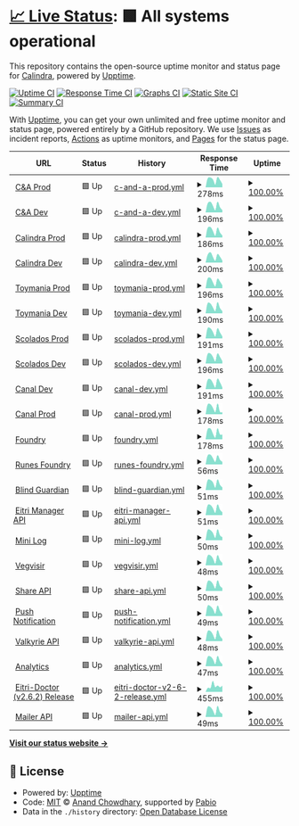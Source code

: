# [📈 Live Status](https://calindra.github.io/eitri-upptime): <!--live status--> **🟩 All systems operational**

This repository contains the open-source uptime monitor and status page for [Calindra](http://www.calindra.com.br), powered by [Upptime](https://github.com/upptime/upptime).

[![Uptime CI](https://github.com/calindra/eitri-upptime/workflows/Uptime%20CI/badge.svg)](https://github.com/calindra/eitri-upptime/actions?query=workflow%3A%22Uptime+CI%22)
[![Response Time CI](https://github.com/calindra/eitri-upptime/workflows/Response%20Time%20CI/badge.svg)](https://github.com/calindra/eitri-upptime/actions?query=workflow%3A%22Response+Time+CI%22)
[![Graphs CI](https://github.com/calindra/eitri-upptime/workflows/Graphs%20CI/badge.svg)](https://github.com/calindra/eitri-upptime/actions?query=workflow%3A%22Graphs+CI%22)
[![Static Site CI](https://github.com/calindra/eitri-upptime/workflows/Static%20Site%20CI/badge.svg)](https://github.com/calindra/eitri-upptime/actions?query=workflow%3A%22Static+Site+CI%22)
[![Summary CI](https://github.com/calindra/eitri-upptime/workflows/Summary%20CI/badge.svg)](https://github.com/calindra/eitri-upptime/actions?query=workflow%3A%22Summary+CI%22)

With [Upptime](https://upptime.js.org), you can get your own unlimited and free uptime monitor and status page, powered entirely by a GitHub repository. We use [Issues](https://github.com/calindra/eitri-upptime/issues) as incident reports, [Actions](https://github.com/calindra/eitri-upptime/actions) as uptime monitors, and [Pages](https://calindra.github.io/eitri-upptime) for the status page.

<!--start: status pages-->
<!-- This summary is generated by Upptime (https://github.com/upptime/upptime) -->
<!-- Do not edit this manually, your changes will be overwritten -->
<!-- prettier-ignore -->
| URL | Status | History | Response Time | Uptime |
| --- | ------ | ------- | ------------- | ------ |
| <img alt="" src="https://icons.duckduckgo.com/ip3/api.eitri.tech.ico" height="13"> [C&A Prod](https://api.eitri.tech/eitri-manager-api/o/environments/37c66d3b-f88c-44b1-b0a9-7b3adabf968e/configure) | 🟩 Up | [c-and-a-prod.yml](https://github.com/Calindra/eitri-upptime/commits/HEAD/history/c-and-a-prod.yml) | <details><summary><img alt="Response time graph" src="./graphs/c-and-a-prod/response-time-week.png" height="20"> 278ms</summary><br><a href="https://calindra.github.io/eitri-upptime/history/c-and-a-prod"><img alt="Response time 233" src="https://img.shields.io/endpoint?url=https%3A%2F%2Fraw.githubusercontent.com%2FCalindra%2Feitri-upptime%2FHEAD%2Fapi%2Fc-and-a-prod%2Fresponse-time.json"></a><br><a href="https://calindra.github.io/eitri-upptime/history/c-and-a-prod"><img alt="24-hour response time 142" src="https://img.shields.io/endpoint?url=https%3A%2F%2Fraw.githubusercontent.com%2FCalindra%2Feitri-upptime%2FHEAD%2Fapi%2Fc-and-a-prod%2Fresponse-time-day.json"></a><br><a href="https://calindra.github.io/eitri-upptime/history/c-and-a-prod"><img alt="7-day response time 278" src="https://img.shields.io/endpoint?url=https%3A%2F%2Fraw.githubusercontent.com%2FCalindra%2Feitri-upptime%2FHEAD%2Fapi%2Fc-and-a-prod%2Fresponse-time-week.json"></a><br><a href="https://calindra.github.io/eitri-upptime/history/c-and-a-prod"><img alt="30-day response time 232" src="https://img.shields.io/endpoint?url=https%3A%2F%2Fraw.githubusercontent.com%2FCalindra%2Feitri-upptime%2FHEAD%2Fapi%2Fc-and-a-prod%2Fresponse-time-month.json"></a><br><a href="https://calindra.github.io/eitri-upptime/history/c-and-a-prod"><img alt="1-year response time 233" src="https://img.shields.io/endpoint?url=https%3A%2F%2Fraw.githubusercontent.com%2FCalindra%2Feitri-upptime%2FHEAD%2Fapi%2Fc-and-a-prod%2Fresponse-time-year.json"></a></details> | <details><summary><a href="https://calindra.github.io/eitri-upptime/history/c-and-a-prod">100.00%</a></summary><a href="https://calindra.github.io/eitri-upptime/history/c-and-a-prod"><img alt="All-time uptime 99.98%" src="https://img.shields.io/endpoint?url=https%3A%2F%2Fraw.githubusercontent.com%2FCalindra%2Feitri-upptime%2FHEAD%2Fapi%2Fc-and-a-prod%2Fuptime.json"></a><br><a href="https://calindra.github.io/eitri-upptime/history/c-and-a-prod"><img alt="24-hour uptime 100.00%" src="https://img.shields.io/endpoint?url=https%3A%2F%2Fraw.githubusercontent.com%2FCalindra%2Feitri-upptime%2FHEAD%2Fapi%2Fc-and-a-prod%2Fuptime-day.json"></a><br><a href="https://calindra.github.io/eitri-upptime/history/c-and-a-prod"><img alt="7-day uptime 100.00%" src="https://img.shields.io/endpoint?url=https%3A%2F%2Fraw.githubusercontent.com%2FCalindra%2Feitri-upptime%2FHEAD%2Fapi%2Fc-and-a-prod%2Fuptime-week.json"></a><br><a href="https://calindra.github.io/eitri-upptime/history/c-and-a-prod"><img alt="30-day uptime 99.82%" src="https://img.shields.io/endpoint?url=https%3A%2F%2Fraw.githubusercontent.com%2FCalindra%2Feitri-upptime%2FHEAD%2Fapi%2Fc-and-a-prod%2Fuptime-month.json"></a><br><a href="https://calindra.github.io/eitri-upptime/history/c-and-a-prod"><img alt="1-year uptime 99.98%" src="https://img.shields.io/endpoint?url=https%3A%2F%2Fraw.githubusercontent.com%2FCalindra%2Feitri-upptime%2FHEAD%2Fapi%2Fc-and-a-prod%2Fuptime-year.json"></a></details>
| <img alt="" src="https://icons.duckduckgo.com/ip3/api.eitri.tech.ico" height="13"> [C&A Dev](https://api.eitri.tech/eitri-manager-api/o/environments/09083bb9-3aeb-45dc-8581-5614cd120820/configure) | 🟩 Up | [c-and-a-dev.yml](https://github.com/Calindra/eitri-upptime/commits/HEAD/history/c-and-a-dev.yml) | <details><summary><img alt="Response time graph" src="./graphs/c-and-a-dev/response-time-week.png" height="20"> 196ms</summary><br><a href="https://calindra.github.io/eitri-upptime/history/c-and-a-dev"><img alt="Response time 166" src="https://img.shields.io/endpoint?url=https%3A%2F%2Fraw.githubusercontent.com%2FCalindra%2Feitri-upptime%2FHEAD%2Fapi%2Fc-and-a-dev%2Fresponse-time.json"></a><br><a href="https://calindra.github.io/eitri-upptime/history/c-and-a-dev"><img alt="24-hour response time 63" src="https://img.shields.io/endpoint?url=https%3A%2F%2Fraw.githubusercontent.com%2FCalindra%2Feitri-upptime%2FHEAD%2Fapi%2Fc-and-a-dev%2Fresponse-time-day.json"></a><br><a href="https://calindra.github.io/eitri-upptime/history/c-and-a-dev"><img alt="7-day response time 196" src="https://img.shields.io/endpoint?url=https%3A%2F%2Fraw.githubusercontent.com%2FCalindra%2Feitri-upptime%2FHEAD%2Fapi%2Fc-and-a-dev%2Fresponse-time-week.json"></a><br><a href="https://calindra.github.io/eitri-upptime/history/c-and-a-dev"><img alt="30-day response time 174" src="https://img.shields.io/endpoint?url=https%3A%2F%2Fraw.githubusercontent.com%2FCalindra%2Feitri-upptime%2FHEAD%2Fapi%2Fc-and-a-dev%2Fresponse-time-month.json"></a><br><a href="https://calindra.github.io/eitri-upptime/history/c-and-a-dev"><img alt="1-year response time 166" src="https://img.shields.io/endpoint?url=https%3A%2F%2Fraw.githubusercontent.com%2FCalindra%2Feitri-upptime%2FHEAD%2Fapi%2Fc-and-a-dev%2Fresponse-time-year.json"></a></details> | <details><summary><a href="https://calindra.github.io/eitri-upptime/history/c-and-a-dev">100.00%</a></summary><a href="https://calindra.github.io/eitri-upptime/history/c-and-a-dev"><img alt="All-time uptime 99.98%" src="https://img.shields.io/endpoint?url=https%3A%2F%2Fraw.githubusercontent.com%2FCalindra%2Feitri-upptime%2FHEAD%2Fapi%2Fc-and-a-dev%2Fuptime.json"></a><br><a href="https://calindra.github.io/eitri-upptime/history/c-and-a-dev"><img alt="24-hour uptime 100.00%" src="https://img.shields.io/endpoint?url=https%3A%2F%2Fraw.githubusercontent.com%2FCalindra%2Feitri-upptime%2FHEAD%2Fapi%2Fc-and-a-dev%2Fuptime-day.json"></a><br><a href="https://calindra.github.io/eitri-upptime/history/c-and-a-dev"><img alt="7-day uptime 100.00%" src="https://img.shields.io/endpoint?url=https%3A%2F%2Fraw.githubusercontent.com%2FCalindra%2Feitri-upptime%2FHEAD%2Fapi%2Fc-and-a-dev%2Fuptime-week.json"></a><br><a href="https://calindra.github.io/eitri-upptime/history/c-and-a-dev"><img alt="30-day uptime 99.82%" src="https://img.shields.io/endpoint?url=https%3A%2F%2Fraw.githubusercontent.com%2FCalindra%2Feitri-upptime%2FHEAD%2Fapi%2Fc-and-a-dev%2Fuptime-month.json"></a><br><a href="https://calindra.github.io/eitri-upptime/history/c-and-a-dev"><img alt="1-year uptime 99.98%" src="https://img.shields.io/endpoint?url=https%3A%2F%2Fraw.githubusercontent.com%2FCalindra%2Feitri-upptime%2FHEAD%2Fapi%2Fc-and-a-dev%2Fuptime-year.json"></a></details>
| <img alt="" src="https://icons.duckduckgo.com/ip3/api.eitri.tech.ico" height="13"> [Calindra Prod](https://api.eitri.tech/eitri-manager-api/o/environments/956b5a02-6615-49b7-872b-a5c18d1a0748/configure) | 🟩 Up | [calindra-prod.yml](https://github.com/Calindra/eitri-upptime/commits/HEAD/history/calindra-prod.yml) | <details><summary><img alt="Response time graph" src="./graphs/calindra-prod/response-time-week.png" height="20"> 186ms</summary><br><a href="https://calindra.github.io/eitri-upptime/history/calindra-prod"><img alt="Response time 160" src="https://img.shields.io/endpoint?url=https%3A%2F%2Fraw.githubusercontent.com%2FCalindra%2Feitri-upptime%2FHEAD%2Fapi%2Fcalindra-prod%2Fresponse-time.json"></a><br><a href="https://calindra.github.io/eitri-upptime/history/calindra-prod"><img alt="24-hour response time 58" src="https://img.shields.io/endpoint?url=https%3A%2F%2Fraw.githubusercontent.com%2FCalindra%2Feitri-upptime%2FHEAD%2Fapi%2Fcalindra-prod%2Fresponse-time-day.json"></a><br><a href="https://calindra.github.io/eitri-upptime/history/calindra-prod"><img alt="7-day response time 186" src="https://img.shields.io/endpoint?url=https%3A%2F%2Fraw.githubusercontent.com%2FCalindra%2Feitri-upptime%2FHEAD%2Fapi%2Fcalindra-prod%2Fresponse-time-week.json"></a><br><a href="https://calindra.github.io/eitri-upptime/history/calindra-prod"><img alt="30-day response time 156" src="https://img.shields.io/endpoint?url=https%3A%2F%2Fraw.githubusercontent.com%2FCalindra%2Feitri-upptime%2FHEAD%2Fapi%2Fcalindra-prod%2Fresponse-time-month.json"></a><br><a href="https://calindra.github.io/eitri-upptime/history/calindra-prod"><img alt="1-year response time 160" src="https://img.shields.io/endpoint?url=https%3A%2F%2Fraw.githubusercontent.com%2FCalindra%2Feitri-upptime%2FHEAD%2Fapi%2Fcalindra-prod%2Fresponse-time-year.json"></a></details> | <details><summary><a href="https://calindra.github.io/eitri-upptime/history/calindra-prod">100.00%</a></summary><a href="https://calindra.github.io/eitri-upptime/history/calindra-prod"><img alt="All-time uptime 99.98%" src="https://img.shields.io/endpoint?url=https%3A%2F%2Fraw.githubusercontent.com%2FCalindra%2Feitri-upptime%2FHEAD%2Fapi%2Fcalindra-prod%2Fuptime.json"></a><br><a href="https://calindra.github.io/eitri-upptime/history/calindra-prod"><img alt="24-hour uptime 100.00%" src="https://img.shields.io/endpoint?url=https%3A%2F%2Fraw.githubusercontent.com%2FCalindra%2Feitri-upptime%2FHEAD%2Fapi%2Fcalindra-prod%2Fuptime-day.json"></a><br><a href="https://calindra.github.io/eitri-upptime/history/calindra-prod"><img alt="7-day uptime 100.00%" src="https://img.shields.io/endpoint?url=https%3A%2F%2Fraw.githubusercontent.com%2FCalindra%2Feitri-upptime%2FHEAD%2Fapi%2Fcalindra-prod%2Fuptime-week.json"></a><br><a href="https://calindra.github.io/eitri-upptime/history/calindra-prod"><img alt="30-day uptime 99.82%" src="https://img.shields.io/endpoint?url=https%3A%2F%2Fraw.githubusercontent.com%2FCalindra%2Feitri-upptime%2FHEAD%2Fapi%2Fcalindra-prod%2Fuptime-month.json"></a><br><a href="https://calindra.github.io/eitri-upptime/history/calindra-prod"><img alt="1-year uptime 99.98%" src="https://img.shields.io/endpoint?url=https%3A%2F%2Fraw.githubusercontent.com%2FCalindra%2Feitri-upptime%2FHEAD%2Fapi%2Fcalindra-prod%2Fuptime-year.json"></a></details>
| <img alt="" src="https://icons.duckduckgo.com/ip3/api.eitri.tech.ico" height="13"> [Calindra Dev](https://api.eitri.tech/eitri-manager-api/o/environments/6430bc21-7068-4811-a627-b183afa6fd0a/configure) | 🟩 Up | [calindra-dev.yml](https://github.com/Calindra/eitri-upptime/commits/HEAD/history/calindra-dev.yml) | <details><summary><img alt="Response time graph" src="./graphs/calindra-dev/response-time-week.png" height="20"> 200ms</summary><br><a href="https://calindra.github.io/eitri-upptime/history/calindra-dev"><img alt="Response time 162" src="https://img.shields.io/endpoint?url=https%3A%2F%2Fraw.githubusercontent.com%2FCalindra%2Feitri-upptime%2FHEAD%2Fapi%2Fcalindra-dev%2Fresponse-time.json"></a><br><a href="https://calindra.github.io/eitri-upptime/history/calindra-dev"><img alt="24-hour response time 60" src="https://img.shields.io/endpoint?url=https%3A%2F%2Fraw.githubusercontent.com%2FCalindra%2Feitri-upptime%2FHEAD%2Fapi%2Fcalindra-dev%2Fresponse-time-day.json"></a><br><a href="https://calindra.github.io/eitri-upptime/history/calindra-dev"><img alt="7-day response time 200" src="https://img.shields.io/endpoint?url=https%3A%2F%2Fraw.githubusercontent.com%2FCalindra%2Feitri-upptime%2FHEAD%2Fapi%2Fcalindra-dev%2Fresponse-time-week.json"></a><br><a href="https://calindra.github.io/eitri-upptime/history/calindra-dev"><img alt="30-day response time 164" src="https://img.shields.io/endpoint?url=https%3A%2F%2Fraw.githubusercontent.com%2FCalindra%2Feitri-upptime%2FHEAD%2Fapi%2Fcalindra-dev%2Fresponse-time-month.json"></a><br><a href="https://calindra.github.io/eitri-upptime/history/calindra-dev"><img alt="1-year response time 162" src="https://img.shields.io/endpoint?url=https%3A%2F%2Fraw.githubusercontent.com%2FCalindra%2Feitri-upptime%2FHEAD%2Fapi%2Fcalindra-dev%2Fresponse-time-year.json"></a></details> | <details><summary><a href="https://calindra.github.io/eitri-upptime/history/calindra-dev">100.00%</a></summary><a href="https://calindra.github.io/eitri-upptime/history/calindra-dev"><img alt="All-time uptime 99.96%" src="https://img.shields.io/endpoint?url=https%3A%2F%2Fraw.githubusercontent.com%2FCalindra%2Feitri-upptime%2FHEAD%2Fapi%2Fcalindra-dev%2Fuptime.json"></a><br><a href="https://calindra.github.io/eitri-upptime/history/calindra-dev"><img alt="24-hour uptime 100.00%" src="https://img.shields.io/endpoint?url=https%3A%2F%2Fraw.githubusercontent.com%2FCalindra%2Feitri-upptime%2FHEAD%2Fapi%2Fcalindra-dev%2Fuptime-day.json"></a><br><a href="https://calindra.github.io/eitri-upptime/history/calindra-dev"><img alt="7-day uptime 100.00%" src="https://img.shields.io/endpoint?url=https%3A%2F%2Fraw.githubusercontent.com%2FCalindra%2Feitri-upptime%2FHEAD%2Fapi%2Fcalindra-dev%2Fuptime-week.json"></a><br><a href="https://calindra.github.io/eitri-upptime/history/calindra-dev"><img alt="30-day uptime 99.82%" src="https://img.shields.io/endpoint?url=https%3A%2F%2Fraw.githubusercontent.com%2FCalindra%2Feitri-upptime%2FHEAD%2Fapi%2Fcalindra-dev%2Fuptime-month.json"></a><br><a href="https://calindra.github.io/eitri-upptime/history/calindra-dev"><img alt="1-year uptime 99.96%" src="https://img.shields.io/endpoint?url=https%3A%2F%2Fraw.githubusercontent.com%2FCalindra%2Feitri-upptime%2FHEAD%2Fapi%2Fcalindra-dev%2Fuptime-year.json"></a></details>
| <img alt="" src="https://icons.duckduckgo.com/ip3/api.eitri.tech.ico" height="13"> [Toymania Prod](https://api.eitri.tech/eitri-manager-api/o/environments/a3388e1f-d6ab-4ddc-a5a7-92c2b8e0fb36/configure) | 🟩 Up | [toymania-prod.yml](https://github.com/Calindra/eitri-upptime/commits/HEAD/history/toymania-prod.yml) | <details><summary><img alt="Response time graph" src="./graphs/toymania-prod/response-time-week.png" height="20"> 196ms</summary><br><a href="https://calindra.github.io/eitri-upptime/history/toymania-prod"><img alt="Response time 160" src="https://img.shields.io/endpoint?url=https%3A%2F%2Fraw.githubusercontent.com%2FCalindra%2Feitri-upptime%2FHEAD%2Fapi%2Ftoymania-prod%2Fresponse-time.json"></a><br><a href="https://calindra.github.io/eitri-upptime/history/toymania-prod"><img alt="24-hour response time 70" src="https://img.shields.io/endpoint?url=https%3A%2F%2Fraw.githubusercontent.com%2FCalindra%2Feitri-upptime%2FHEAD%2Fapi%2Ftoymania-prod%2Fresponse-time-day.json"></a><br><a href="https://calindra.github.io/eitri-upptime/history/toymania-prod"><img alt="7-day response time 196" src="https://img.shields.io/endpoint?url=https%3A%2F%2Fraw.githubusercontent.com%2FCalindra%2Feitri-upptime%2FHEAD%2Fapi%2Ftoymania-prod%2Fresponse-time-week.json"></a><br><a href="https://calindra.github.io/eitri-upptime/history/toymania-prod"><img alt="30-day response time 175" src="https://img.shields.io/endpoint?url=https%3A%2F%2Fraw.githubusercontent.com%2FCalindra%2Feitri-upptime%2FHEAD%2Fapi%2Ftoymania-prod%2Fresponse-time-month.json"></a><br><a href="https://calindra.github.io/eitri-upptime/history/toymania-prod"><img alt="1-year response time 160" src="https://img.shields.io/endpoint?url=https%3A%2F%2Fraw.githubusercontent.com%2FCalindra%2Feitri-upptime%2FHEAD%2Fapi%2Ftoymania-prod%2Fresponse-time-year.json"></a></details> | <details><summary><a href="https://calindra.github.io/eitri-upptime/history/toymania-prod">100.00%</a></summary><a href="https://calindra.github.io/eitri-upptime/history/toymania-prod"><img alt="All-time uptime 99.98%" src="https://img.shields.io/endpoint?url=https%3A%2F%2Fraw.githubusercontent.com%2FCalindra%2Feitri-upptime%2FHEAD%2Fapi%2Ftoymania-prod%2Fuptime.json"></a><br><a href="https://calindra.github.io/eitri-upptime/history/toymania-prod"><img alt="24-hour uptime 100.00%" src="https://img.shields.io/endpoint?url=https%3A%2F%2Fraw.githubusercontent.com%2FCalindra%2Feitri-upptime%2FHEAD%2Fapi%2Ftoymania-prod%2Fuptime-day.json"></a><br><a href="https://calindra.github.io/eitri-upptime/history/toymania-prod"><img alt="7-day uptime 100.00%" src="https://img.shields.io/endpoint?url=https%3A%2F%2Fraw.githubusercontent.com%2FCalindra%2Feitri-upptime%2FHEAD%2Fapi%2Ftoymania-prod%2Fuptime-week.json"></a><br><a href="https://calindra.github.io/eitri-upptime/history/toymania-prod"><img alt="30-day uptime 99.82%" src="https://img.shields.io/endpoint?url=https%3A%2F%2Fraw.githubusercontent.com%2FCalindra%2Feitri-upptime%2FHEAD%2Fapi%2Ftoymania-prod%2Fuptime-month.json"></a><br><a href="https://calindra.github.io/eitri-upptime/history/toymania-prod"><img alt="1-year uptime 99.98%" src="https://img.shields.io/endpoint?url=https%3A%2F%2Fraw.githubusercontent.com%2FCalindra%2Feitri-upptime%2FHEAD%2Fapi%2Ftoymania-prod%2Fuptime-year.json"></a></details>
| <img alt="" src="https://icons.duckduckgo.com/ip3/api.eitri.tech.ico" height="13"> [Toymania Dev](https://api.eitri.tech/eitri-manager-api/o/environments/9804b891-8024-44d2-82d1-26d19e33d5b6/configure) | 🟩 Up | [toymania-dev.yml](https://github.com/Calindra/eitri-upptime/commits/HEAD/history/toymania-dev.yml) | <details><summary><img alt="Response time graph" src="./graphs/toymania-dev/response-time-week.png" height="20"> 190ms</summary><br><a href="https://calindra.github.io/eitri-upptime/history/toymania-dev"><img alt="Response time 164" src="https://img.shields.io/endpoint?url=https%3A%2F%2Fraw.githubusercontent.com%2FCalindra%2Feitri-upptime%2FHEAD%2Fapi%2Ftoymania-dev%2Fresponse-time.json"></a><br><a href="https://calindra.github.io/eitri-upptime/history/toymania-dev"><img alt="24-hour response time 66" src="https://img.shields.io/endpoint?url=https%3A%2F%2Fraw.githubusercontent.com%2FCalindra%2Feitri-upptime%2FHEAD%2Fapi%2Ftoymania-dev%2Fresponse-time-day.json"></a><br><a href="https://calindra.github.io/eitri-upptime/history/toymania-dev"><img alt="7-day response time 190" src="https://img.shields.io/endpoint?url=https%3A%2F%2Fraw.githubusercontent.com%2FCalindra%2Feitri-upptime%2FHEAD%2Fapi%2Ftoymania-dev%2Fresponse-time-week.json"></a><br><a href="https://calindra.github.io/eitri-upptime/history/toymania-dev"><img alt="30-day response time 166" src="https://img.shields.io/endpoint?url=https%3A%2F%2Fraw.githubusercontent.com%2FCalindra%2Feitri-upptime%2FHEAD%2Fapi%2Ftoymania-dev%2Fresponse-time-month.json"></a><br><a href="https://calindra.github.io/eitri-upptime/history/toymania-dev"><img alt="1-year response time 164" src="https://img.shields.io/endpoint?url=https%3A%2F%2Fraw.githubusercontent.com%2FCalindra%2Feitri-upptime%2FHEAD%2Fapi%2Ftoymania-dev%2Fresponse-time-year.json"></a></details> | <details><summary><a href="https://calindra.github.io/eitri-upptime/history/toymania-dev">100.00%</a></summary><a href="https://calindra.github.io/eitri-upptime/history/toymania-dev"><img alt="All-time uptime 99.98%" src="https://img.shields.io/endpoint?url=https%3A%2F%2Fraw.githubusercontent.com%2FCalindra%2Feitri-upptime%2FHEAD%2Fapi%2Ftoymania-dev%2Fuptime.json"></a><br><a href="https://calindra.github.io/eitri-upptime/history/toymania-dev"><img alt="24-hour uptime 100.00%" src="https://img.shields.io/endpoint?url=https%3A%2F%2Fraw.githubusercontent.com%2FCalindra%2Feitri-upptime%2FHEAD%2Fapi%2Ftoymania-dev%2Fuptime-day.json"></a><br><a href="https://calindra.github.io/eitri-upptime/history/toymania-dev"><img alt="7-day uptime 100.00%" src="https://img.shields.io/endpoint?url=https%3A%2F%2Fraw.githubusercontent.com%2FCalindra%2Feitri-upptime%2FHEAD%2Fapi%2Ftoymania-dev%2Fuptime-week.json"></a><br><a href="https://calindra.github.io/eitri-upptime/history/toymania-dev"><img alt="30-day uptime 99.82%" src="https://img.shields.io/endpoint?url=https%3A%2F%2Fraw.githubusercontent.com%2FCalindra%2Feitri-upptime%2FHEAD%2Fapi%2Ftoymania-dev%2Fuptime-month.json"></a><br><a href="https://calindra.github.io/eitri-upptime/history/toymania-dev"><img alt="1-year uptime 99.98%" src="https://img.shields.io/endpoint?url=https%3A%2F%2Fraw.githubusercontent.com%2FCalindra%2Feitri-upptime%2FHEAD%2Fapi%2Ftoymania-dev%2Fuptime-year.json"></a></details>
| <img alt="" src="https://icons.duckduckgo.com/ip3/api.eitri.tech.ico" height="13"> [Scolados Prod](https://api.eitri.tech/eitri-manager-api/o/environments/0cd805d6-e728-4a51-a356-b2d716cf364e/configure) | 🟩 Up | [scolados-prod.yml](https://github.com/Calindra/eitri-upptime/commits/HEAD/history/scolados-prod.yml) | <details><summary><img alt="Response time graph" src="./graphs/scolados-prod/response-time-week.png" height="20"> 191ms</summary><br><a href="https://calindra.github.io/eitri-upptime/history/scolados-prod"><img alt="Response time 159" src="https://img.shields.io/endpoint?url=https%3A%2F%2Fraw.githubusercontent.com%2FCalindra%2Feitri-upptime%2FHEAD%2Fapi%2Fscolados-prod%2Fresponse-time.json"></a><br><a href="https://calindra.github.io/eitri-upptime/history/scolados-prod"><img alt="24-hour response time 61" src="https://img.shields.io/endpoint?url=https%3A%2F%2Fraw.githubusercontent.com%2FCalindra%2Feitri-upptime%2FHEAD%2Fapi%2Fscolados-prod%2Fresponse-time-day.json"></a><br><a href="https://calindra.github.io/eitri-upptime/history/scolados-prod"><img alt="7-day response time 191" src="https://img.shields.io/endpoint?url=https%3A%2F%2Fraw.githubusercontent.com%2FCalindra%2Feitri-upptime%2FHEAD%2Fapi%2Fscolados-prod%2Fresponse-time-week.json"></a><br><a href="https://calindra.github.io/eitri-upptime/history/scolados-prod"><img alt="30-day response time 162" src="https://img.shields.io/endpoint?url=https%3A%2F%2Fraw.githubusercontent.com%2FCalindra%2Feitri-upptime%2FHEAD%2Fapi%2Fscolados-prod%2Fresponse-time-month.json"></a><br><a href="https://calindra.github.io/eitri-upptime/history/scolados-prod"><img alt="1-year response time 159" src="https://img.shields.io/endpoint?url=https%3A%2F%2Fraw.githubusercontent.com%2FCalindra%2Feitri-upptime%2FHEAD%2Fapi%2Fscolados-prod%2Fresponse-time-year.json"></a></details> | <details><summary><a href="https://calindra.github.io/eitri-upptime/history/scolados-prod">100.00%</a></summary><a href="https://calindra.github.io/eitri-upptime/history/scolados-prod"><img alt="All-time uptime 99.98%" src="https://img.shields.io/endpoint?url=https%3A%2F%2Fraw.githubusercontent.com%2FCalindra%2Feitri-upptime%2FHEAD%2Fapi%2Fscolados-prod%2Fuptime.json"></a><br><a href="https://calindra.github.io/eitri-upptime/history/scolados-prod"><img alt="24-hour uptime 100.00%" src="https://img.shields.io/endpoint?url=https%3A%2F%2Fraw.githubusercontent.com%2FCalindra%2Feitri-upptime%2FHEAD%2Fapi%2Fscolados-prod%2Fuptime-day.json"></a><br><a href="https://calindra.github.io/eitri-upptime/history/scolados-prod"><img alt="7-day uptime 100.00%" src="https://img.shields.io/endpoint?url=https%3A%2F%2Fraw.githubusercontent.com%2FCalindra%2Feitri-upptime%2FHEAD%2Fapi%2Fscolados-prod%2Fuptime-week.json"></a><br><a href="https://calindra.github.io/eitri-upptime/history/scolados-prod"><img alt="30-day uptime 99.82%" src="https://img.shields.io/endpoint?url=https%3A%2F%2Fraw.githubusercontent.com%2FCalindra%2Feitri-upptime%2FHEAD%2Fapi%2Fscolados-prod%2Fuptime-month.json"></a><br><a href="https://calindra.github.io/eitri-upptime/history/scolados-prod"><img alt="1-year uptime 99.98%" src="https://img.shields.io/endpoint?url=https%3A%2F%2Fraw.githubusercontent.com%2FCalindra%2Feitri-upptime%2FHEAD%2Fapi%2Fscolados-prod%2Fuptime-year.json"></a></details>
| <img alt="" src="https://icons.duckduckgo.com/ip3/api.eitri.tech.ico" height="13"> [Scolados Dev](https://api.eitri.tech/eitri-manager-api/o/environments/292d923b-3fde-4978-97d0-912ae3209fe2/configure) | 🟩 Up | [scolados-dev.yml](https://github.com/Calindra/eitri-upptime/commits/HEAD/history/scolados-dev.yml) | <details><summary><img alt="Response time graph" src="./graphs/scolados-dev/response-time-week.png" height="20"> 196ms</summary><br><a href="https://calindra.github.io/eitri-upptime/history/scolados-dev"><img alt="Response time 165" src="https://img.shields.io/endpoint?url=https%3A%2F%2Fraw.githubusercontent.com%2FCalindra%2Feitri-upptime%2FHEAD%2Fapi%2Fscolados-dev%2Fresponse-time.json"></a><br><a href="https://calindra.github.io/eitri-upptime/history/scolados-dev"><img alt="24-hour response time 61" src="https://img.shields.io/endpoint?url=https%3A%2F%2Fraw.githubusercontent.com%2FCalindra%2Feitri-upptime%2FHEAD%2Fapi%2Fscolados-dev%2Fresponse-time-day.json"></a><br><a href="https://calindra.github.io/eitri-upptime/history/scolados-dev"><img alt="7-day response time 196" src="https://img.shields.io/endpoint?url=https%3A%2F%2Fraw.githubusercontent.com%2FCalindra%2Feitri-upptime%2FHEAD%2Fapi%2Fscolados-dev%2Fresponse-time-week.json"></a><br><a href="https://calindra.github.io/eitri-upptime/history/scolados-dev"><img alt="30-day response time 169" src="https://img.shields.io/endpoint?url=https%3A%2F%2Fraw.githubusercontent.com%2FCalindra%2Feitri-upptime%2FHEAD%2Fapi%2Fscolados-dev%2Fresponse-time-month.json"></a><br><a href="https://calindra.github.io/eitri-upptime/history/scolados-dev"><img alt="1-year response time 165" src="https://img.shields.io/endpoint?url=https%3A%2F%2Fraw.githubusercontent.com%2FCalindra%2Feitri-upptime%2FHEAD%2Fapi%2Fscolados-dev%2Fresponse-time-year.json"></a></details> | <details><summary><a href="https://calindra.github.io/eitri-upptime/history/scolados-dev">100.00%</a></summary><a href="https://calindra.github.io/eitri-upptime/history/scolados-dev"><img alt="All-time uptime 99.98%" src="https://img.shields.io/endpoint?url=https%3A%2F%2Fraw.githubusercontent.com%2FCalindra%2Feitri-upptime%2FHEAD%2Fapi%2Fscolados-dev%2Fuptime.json"></a><br><a href="https://calindra.github.io/eitri-upptime/history/scolados-dev"><img alt="24-hour uptime 100.00%" src="https://img.shields.io/endpoint?url=https%3A%2F%2Fraw.githubusercontent.com%2FCalindra%2Feitri-upptime%2FHEAD%2Fapi%2Fscolados-dev%2Fuptime-day.json"></a><br><a href="https://calindra.github.io/eitri-upptime/history/scolados-dev"><img alt="7-day uptime 100.00%" src="https://img.shields.io/endpoint?url=https%3A%2F%2Fraw.githubusercontent.com%2FCalindra%2Feitri-upptime%2FHEAD%2Fapi%2Fscolados-dev%2Fuptime-week.json"></a><br><a href="https://calindra.github.io/eitri-upptime/history/scolados-dev"><img alt="30-day uptime 99.82%" src="https://img.shields.io/endpoint?url=https%3A%2F%2Fraw.githubusercontent.com%2FCalindra%2Feitri-upptime%2FHEAD%2Fapi%2Fscolados-dev%2Fuptime-month.json"></a><br><a href="https://calindra.github.io/eitri-upptime/history/scolados-dev"><img alt="1-year uptime 99.98%" src="https://img.shields.io/endpoint?url=https%3A%2F%2Fraw.githubusercontent.com%2FCalindra%2Feitri-upptime%2FHEAD%2Fapi%2Fscolados-dev%2Fuptime-year.json"></a></details>
| <img alt="" src="https://icons.duckduckgo.com/ip3/api.eitri.tech.ico" height="13"> [Canal Dev](https://api.eitri.tech/eitri-manager-api/o/environments/f7cfafbf-2088-46ef-b6d9-12d562c0d5fd/configure) | 🟩 Up | [canal-dev.yml](https://github.com/Calindra/eitri-upptime/commits/HEAD/history/canal-dev.yml) | <details><summary><img alt="Response time graph" src="./graphs/canal-dev/response-time-week.png" height="20"> 191ms</summary><br><a href="https://calindra.github.io/eitri-upptime/history/canal-dev"><img alt="Response time 169" src="https://img.shields.io/endpoint?url=https%3A%2F%2Fraw.githubusercontent.com%2FCalindra%2Feitri-upptime%2FHEAD%2Fapi%2Fcanal-dev%2Fresponse-time.json"></a><br><a href="https://calindra.github.io/eitri-upptime/history/canal-dev"><img alt="24-hour response time 61" src="https://img.shields.io/endpoint?url=https%3A%2F%2Fraw.githubusercontent.com%2FCalindra%2Feitri-upptime%2FHEAD%2Fapi%2Fcanal-dev%2Fresponse-time-day.json"></a><br><a href="https://calindra.github.io/eitri-upptime/history/canal-dev"><img alt="7-day response time 191" src="https://img.shields.io/endpoint?url=https%3A%2F%2Fraw.githubusercontent.com%2FCalindra%2Feitri-upptime%2FHEAD%2Fapi%2Fcanal-dev%2Fresponse-time-week.json"></a><br><a href="https://calindra.github.io/eitri-upptime/history/canal-dev"><img alt="30-day response time 159" src="https://img.shields.io/endpoint?url=https%3A%2F%2Fraw.githubusercontent.com%2FCalindra%2Feitri-upptime%2FHEAD%2Fapi%2Fcanal-dev%2Fresponse-time-month.json"></a><br><a href="https://calindra.github.io/eitri-upptime/history/canal-dev"><img alt="1-year response time 169" src="https://img.shields.io/endpoint?url=https%3A%2F%2Fraw.githubusercontent.com%2FCalindra%2Feitri-upptime%2FHEAD%2Fapi%2Fcanal-dev%2Fresponse-time-year.json"></a></details> | <details><summary><a href="https://calindra.github.io/eitri-upptime/history/canal-dev">100.00%</a></summary><a href="https://calindra.github.io/eitri-upptime/history/canal-dev"><img alt="All-time uptime 99.87%" src="https://img.shields.io/endpoint?url=https%3A%2F%2Fraw.githubusercontent.com%2FCalindra%2Feitri-upptime%2FHEAD%2Fapi%2Fcanal-dev%2Fuptime.json"></a><br><a href="https://calindra.github.io/eitri-upptime/history/canal-dev"><img alt="24-hour uptime 100.00%" src="https://img.shields.io/endpoint?url=https%3A%2F%2Fraw.githubusercontent.com%2FCalindra%2Feitri-upptime%2FHEAD%2Fapi%2Fcanal-dev%2Fuptime-day.json"></a><br><a href="https://calindra.github.io/eitri-upptime/history/canal-dev"><img alt="7-day uptime 100.00%" src="https://img.shields.io/endpoint?url=https%3A%2F%2Fraw.githubusercontent.com%2FCalindra%2Feitri-upptime%2FHEAD%2Fapi%2Fcanal-dev%2Fuptime-week.json"></a><br><a href="https://calindra.github.io/eitri-upptime/history/canal-dev"><img alt="30-day uptime 99.82%" src="https://img.shields.io/endpoint?url=https%3A%2F%2Fraw.githubusercontent.com%2FCalindra%2Feitri-upptime%2FHEAD%2Fapi%2Fcanal-dev%2Fuptime-month.json"></a><br><a href="https://calindra.github.io/eitri-upptime/history/canal-dev"><img alt="1-year uptime 99.87%" src="https://img.shields.io/endpoint?url=https%3A%2F%2Fraw.githubusercontent.com%2FCalindra%2Feitri-upptime%2FHEAD%2Fapi%2Fcanal-dev%2Fuptime-year.json"></a></details>
| <img alt="" src="https://icons.duckduckgo.com/ip3/api.eitri.tech.ico" height="13"> [Canal Prod](https://api.eitri.tech/eitri-manager-api/o/environments/cc6d2570-7ec8-4577-8da2-fa9f2dab8ad1/configure) | 🟩 Up | [canal-prod.yml](https://github.com/Calindra/eitri-upptime/commits/HEAD/history/canal-prod.yml) | <details><summary><img alt="Response time graph" src="./graphs/canal-prod/response-time-week.png" height="20"> 178ms</summary><br><a href="https://calindra.github.io/eitri-upptime/history/canal-prod"><img alt="Response time 148" src="https://img.shields.io/endpoint?url=https%3A%2F%2Fraw.githubusercontent.com%2FCalindra%2Feitri-upptime%2FHEAD%2Fapi%2Fcanal-prod%2Fresponse-time.json"></a><br><a href="https://calindra.github.io/eitri-upptime/history/canal-prod"><img alt="24-hour response time 81" src="https://img.shields.io/endpoint?url=https%3A%2F%2Fraw.githubusercontent.com%2FCalindra%2Feitri-upptime%2FHEAD%2Fapi%2Fcanal-prod%2Fresponse-time-day.json"></a><br><a href="https://calindra.github.io/eitri-upptime/history/canal-prod"><img alt="7-day response time 178" src="https://img.shields.io/endpoint?url=https%3A%2F%2Fraw.githubusercontent.com%2FCalindra%2Feitri-upptime%2FHEAD%2Fapi%2Fcanal-prod%2Fresponse-time-week.json"></a><br><a href="https://calindra.github.io/eitri-upptime/history/canal-prod"><img alt="30-day response time 139" src="https://img.shields.io/endpoint?url=https%3A%2F%2Fraw.githubusercontent.com%2FCalindra%2Feitri-upptime%2FHEAD%2Fapi%2Fcanal-prod%2Fresponse-time-month.json"></a><br><a href="https://calindra.github.io/eitri-upptime/history/canal-prod"><img alt="1-year response time 148" src="https://img.shields.io/endpoint?url=https%3A%2F%2Fraw.githubusercontent.com%2FCalindra%2Feitri-upptime%2FHEAD%2Fapi%2Fcanal-prod%2Fresponse-time-year.json"></a></details> | <details><summary><a href="https://calindra.github.io/eitri-upptime/history/canal-prod">100.00%</a></summary><a href="https://calindra.github.io/eitri-upptime/history/canal-prod"><img alt="All-time uptime 99.87%" src="https://img.shields.io/endpoint?url=https%3A%2F%2Fraw.githubusercontent.com%2FCalindra%2Feitri-upptime%2FHEAD%2Fapi%2Fcanal-prod%2Fuptime.json"></a><br><a href="https://calindra.github.io/eitri-upptime/history/canal-prod"><img alt="24-hour uptime 100.00%" src="https://img.shields.io/endpoint?url=https%3A%2F%2Fraw.githubusercontent.com%2FCalindra%2Feitri-upptime%2FHEAD%2Fapi%2Fcanal-prod%2Fuptime-day.json"></a><br><a href="https://calindra.github.io/eitri-upptime/history/canal-prod"><img alt="7-day uptime 100.00%" src="https://img.shields.io/endpoint?url=https%3A%2F%2Fraw.githubusercontent.com%2FCalindra%2Feitri-upptime%2FHEAD%2Fapi%2Fcanal-prod%2Fuptime-week.json"></a><br><a href="https://calindra.github.io/eitri-upptime/history/canal-prod"><img alt="30-day uptime 99.82%" src="https://img.shields.io/endpoint?url=https%3A%2F%2Fraw.githubusercontent.com%2FCalindra%2Feitri-upptime%2FHEAD%2Fapi%2Fcanal-prod%2Fuptime-month.json"></a><br><a href="https://calindra.github.io/eitri-upptime/history/canal-prod"><img alt="1-year uptime 99.87%" src="https://img.shields.io/endpoint?url=https%3A%2F%2Fraw.githubusercontent.com%2FCalindra%2Feitri-upptime%2FHEAD%2Fapi%2Fcanal-prod%2Fuptime-year.json"></a></details>
| <img alt="" src="https://icons.duckduckgo.com/ip3/api.eitri.tech.ico" height="13"> [Foundry](https://api.eitri.tech/foundry/health) | 🟩 Up | [foundry.yml](https://github.com/Calindra/eitri-upptime/commits/HEAD/history/foundry.yml) | <details><summary><img alt="Response time graph" src="./graphs/foundry/response-time-week.png" height="20"> 178ms</summary><br><a href="https://calindra.github.io/eitri-upptime/history/foundry"><img alt="Response time 160" src="https://img.shields.io/endpoint?url=https%3A%2F%2Fraw.githubusercontent.com%2FCalindra%2Feitri-upptime%2FHEAD%2Fapi%2Ffoundry%2Fresponse-time.json"></a><br><a href="https://calindra.github.io/eitri-upptime/history/foundry"><img alt="24-hour response time 59" src="https://img.shields.io/endpoint?url=https%3A%2F%2Fraw.githubusercontent.com%2FCalindra%2Feitri-upptime%2FHEAD%2Fapi%2Ffoundry%2Fresponse-time-day.json"></a><br><a href="https://calindra.github.io/eitri-upptime/history/foundry"><img alt="7-day response time 178" src="https://img.shields.io/endpoint?url=https%3A%2F%2Fraw.githubusercontent.com%2FCalindra%2Feitri-upptime%2FHEAD%2Fapi%2Ffoundry%2Fresponse-time-week.json"></a><br><a href="https://calindra.github.io/eitri-upptime/history/foundry"><img alt="30-day response time 158" src="https://img.shields.io/endpoint?url=https%3A%2F%2Fraw.githubusercontent.com%2FCalindra%2Feitri-upptime%2FHEAD%2Fapi%2Ffoundry%2Fresponse-time-month.json"></a><br><a href="https://calindra.github.io/eitri-upptime/history/foundry"><img alt="1-year response time 160" src="https://img.shields.io/endpoint?url=https%3A%2F%2Fraw.githubusercontent.com%2FCalindra%2Feitri-upptime%2FHEAD%2Fapi%2Ffoundry%2Fresponse-time-year.json"></a></details> | <details><summary><a href="https://calindra.github.io/eitri-upptime/history/foundry">100.00%</a></summary><a href="https://calindra.github.io/eitri-upptime/history/foundry"><img alt="All-time uptime 99.84%" src="https://img.shields.io/endpoint?url=https%3A%2F%2Fraw.githubusercontent.com%2FCalindra%2Feitri-upptime%2FHEAD%2Fapi%2Ffoundry%2Fuptime.json"></a><br><a href="https://calindra.github.io/eitri-upptime/history/foundry"><img alt="24-hour uptime 100.00%" src="https://img.shields.io/endpoint?url=https%3A%2F%2Fraw.githubusercontent.com%2FCalindra%2Feitri-upptime%2FHEAD%2Fapi%2Ffoundry%2Fuptime-day.json"></a><br><a href="https://calindra.github.io/eitri-upptime/history/foundry"><img alt="7-day uptime 100.00%" src="https://img.shields.io/endpoint?url=https%3A%2F%2Fraw.githubusercontent.com%2FCalindra%2Feitri-upptime%2FHEAD%2Fapi%2Ffoundry%2Fuptime-week.json"></a><br><a href="https://calindra.github.io/eitri-upptime/history/foundry"><img alt="30-day uptime 99.52%" src="https://img.shields.io/endpoint?url=https%3A%2F%2Fraw.githubusercontent.com%2FCalindra%2Feitri-upptime%2FHEAD%2Fapi%2Ffoundry%2Fuptime-month.json"></a><br><a href="https://calindra.github.io/eitri-upptime/history/foundry"><img alt="1-year uptime 99.84%" src="https://img.shields.io/endpoint?url=https%3A%2F%2Fraw.githubusercontent.com%2FCalindra%2Feitri-upptime%2FHEAD%2Fapi%2Ffoundry%2Fuptime-year.json"></a></details>
| <img alt="" src="https://icons.duckduckgo.com/ip3/api.eitri.tech.ico" height="13"> [Runes Foundry](https://api.eitri.tech/runes-foundry/health) | 🟩 Up | [runes-foundry.yml](https://github.com/Calindra/eitri-upptime/commits/HEAD/history/runes-foundry.yml) | <details><summary><img alt="Response time graph" src="./graphs/runes-foundry/response-time-week.png" height="20"> 56ms</summary><br><a href="https://calindra.github.io/eitri-upptime/history/runes-foundry"><img alt="Response time 59" src="https://img.shields.io/endpoint?url=https%3A%2F%2Fraw.githubusercontent.com%2FCalindra%2Feitri-upptime%2FHEAD%2Fapi%2Frunes-foundry%2Fresponse-time.json"></a><br><a href="https://calindra.github.io/eitri-upptime/history/runes-foundry"><img alt="24-hour response time 31" src="https://img.shields.io/endpoint?url=https%3A%2F%2Fraw.githubusercontent.com%2FCalindra%2Feitri-upptime%2FHEAD%2Fapi%2Frunes-foundry%2Fresponse-time-day.json"></a><br><a href="https://calindra.github.io/eitri-upptime/history/runes-foundry"><img alt="7-day response time 56" src="https://img.shields.io/endpoint?url=https%3A%2F%2Fraw.githubusercontent.com%2FCalindra%2Feitri-upptime%2FHEAD%2Fapi%2Frunes-foundry%2Fresponse-time-week.json"></a><br><a href="https://calindra.github.io/eitri-upptime/history/runes-foundry"><img alt="30-day response time 52" src="https://img.shields.io/endpoint?url=https%3A%2F%2Fraw.githubusercontent.com%2FCalindra%2Feitri-upptime%2FHEAD%2Fapi%2Frunes-foundry%2Fresponse-time-month.json"></a><br><a href="https://calindra.github.io/eitri-upptime/history/runes-foundry"><img alt="1-year response time 59" src="https://img.shields.io/endpoint?url=https%3A%2F%2Fraw.githubusercontent.com%2FCalindra%2Feitri-upptime%2FHEAD%2Fapi%2Frunes-foundry%2Fresponse-time-year.json"></a></details> | <details><summary><a href="https://calindra.github.io/eitri-upptime/history/runes-foundry">100.00%</a></summary><a href="https://calindra.github.io/eitri-upptime/history/runes-foundry"><img alt="All-time uptime 99.66%" src="https://img.shields.io/endpoint?url=https%3A%2F%2Fraw.githubusercontent.com%2FCalindra%2Feitri-upptime%2FHEAD%2Fapi%2Frunes-foundry%2Fuptime.json"></a><br><a href="https://calindra.github.io/eitri-upptime/history/runes-foundry"><img alt="24-hour uptime 100.00%" src="https://img.shields.io/endpoint?url=https%3A%2F%2Fraw.githubusercontent.com%2FCalindra%2Feitri-upptime%2FHEAD%2Fapi%2Frunes-foundry%2Fuptime-day.json"></a><br><a href="https://calindra.github.io/eitri-upptime/history/runes-foundry"><img alt="7-day uptime 100.00%" src="https://img.shields.io/endpoint?url=https%3A%2F%2Fraw.githubusercontent.com%2FCalindra%2Feitri-upptime%2FHEAD%2Fapi%2Frunes-foundry%2Fuptime-week.json"></a><br><a href="https://calindra.github.io/eitri-upptime/history/runes-foundry"><img alt="30-day uptime 97.56%" src="https://img.shields.io/endpoint?url=https%3A%2F%2Fraw.githubusercontent.com%2FCalindra%2Feitri-upptime%2FHEAD%2Fapi%2Frunes-foundry%2Fuptime-month.json"></a><br><a href="https://calindra.github.io/eitri-upptime/history/runes-foundry"><img alt="1-year uptime 99.66%" src="https://img.shields.io/endpoint?url=https%3A%2F%2Fraw.githubusercontent.com%2FCalindra%2Feitri-upptime%2FHEAD%2Fapi%2Frunes-foundry%2Fuptime-year.json"></a></details>
| <img alt="" src="https://icons.duckduckgo.com/ip3/api.eitri.tech.ico" height="13"> [Blind Guardian](https://api.eitri.tech/blind-guardian-api/health) | 🟩 Up | [blind-guardian.yml](https://github.com/Calindra/eitri-upptime/commits/HEAD/history/blind-guardian.yml) | <details><summary><img alt="Response time graph" src="./graphs/blind-guardian/response-time-week.png" height="20"> 51ms</summary><br><a href="https://calindra.github.io/eitri-upptime/history/blind-guardian"><img alt="Response time 49" src="https://img.shields.io/endpoint?url=https%3A%2F%2Fraw.githubusercontent.com%2FCalindra%2Feitri-upptime%2FHEAD%2Fapi%2Fblind-guardian%2Fresponse-time.json"></a><br><a href="https://calindra.github.io/eitri-upptime/history/blind-guardian"><img alt="24-hour response time 19" src="https://img.shields.io/endpoint?url=https%3A%2F%2Fraw.githubusercontent.com%2FCalindra%2Feitri-upptime%2FHEAD%2Fapi%2Fblind-guardian%2Fresponse-time-day.json"></a><br><a href="https://calindra.github.io/eitri-upptime/history/blind-guardian"><img alt="7-day response time 51" src="https://img.shields.io/endpoint?url=https%3A%2F%2Fraw.githubusercontent.com%2FCalindra%2Feitri-upptime%2FHEAD%2Fapi%2Fblind-guardian%2Fresponse-time-week.json"></a><br><a href="https://calindra.github.io/eitri-upptime/history/blind-guardian"><img alt="30-day response time 47" src="https://img.shields.io/endpoint?url=https%3A%2F%2Fraw.githubusercontent.com%2FCalindra%2Feitri-upptime%2FHEAD%2Fapi%2Fblind-guardian%2Fresponse-time-month.json"></a><br><a href="https://calindra.github.io/eitri-upptime/history/blind-guardian"><img alt="1-year response time 49" src="https://img.shields.io/endpoint?url=https%3A%2F%2Fraw.githubusercontent.com%2FCalindra%2Feitri-upptime%2FHEAD%2Fapi%2Fblind-guardian%2Fresponse-time-year.json"></a></details> | <details><summary><a href="https://calindra.github.io/eitri-upptime/history/blind-guardian">100.00%</a></summary><a href="https://calindra.github.io/eitri-upptime/history/blind-guardian"><img alt="All-time uptime 99.87%" src="https://img.shields.io/endpoint?url=https%3A%2F%2Fraw.githubusercontent.com%2FCalindra%2Feitri-upptime%2FHEAD%2Fapi%2Fblind-guardian%2Fuptime.json"></a><br><a href="https://calindra.github.io/eitri-upptime/history/blind-guardian"><img alt="24-hour uptime 100.00%" src="https://img.shields.io/endpoint?url=https%3A%2F%2Fraw.githubusercontent.com%2FCalindra%2Feitri-upptime%2FHEAD%2Fapi%2Fblind-guardian%2Fuptime-day.json"></a><br><a href="https://calindra.github.io/eitri-upptime/history/blind-guardian"><img alt="7-day uptime 100.00%" src="https://img.shields.io/endpoint?url=https%3A%2F%2Fraw.githubusercontent.com%2FCalindra%2Feitri-upptime%2FHEAD%2Fapi%2Fblind-guardian%2Fuptime-week.json"></a><br><a href="https://calindra.github.io/eitri-upptime/history/blind-guardian"><img alt="30-day uptime 99.76%" src="https://img.shields.io/endpoint?url=https%3A%2F%2Fraw.githubusercontent.com%2FCalindra%2Feitri-upptime%2FHEAD%2Fapi%2Fblind-guardian%2Fuptime-month.json"></a><br><a href="https://calindra.github.io/eitri-upptime/history/blind-guardian"><img alt="1-year uptime 99.87%" src="https://img.shields.io/endpoint?url=https%3A%2F%2Fraw.githubusercontent.com%2FCalindra%2Feitri-upptime%2FHEAD%2Fapi%2Fblind-guardian%2Fuptime-year.json"></a></details>
| <img alt="" src="https://icons.duckduckgo.com/ip3/api.eitri.tech.ico" height="13"> [Eitri Manager API](https://api.eitri.tech/eitri-manager-api/health) | 🟩 Up | [eitri-manager-api.yml](https://github.com/Calindra/eitri-upptime/commits/HEAD/history/eitri-manager-api.yml) | <details><summary><img alt="Response time graph" src="./graphs/eitri-manager-api/response-time-week.png" height="20"> 51ms</summary><br><a href="https://calindra.github.io/eitri-upptime/history/eitri-manager-api"><img alt="Response time 50" src="https://img.shields.io/endpoint?url=https%3A%2F%2Fraw.githubusercontent.com%2FCalindra%2Feitri-upptime%2FHEAD%2Fapi%2Feitri-manager-api%2Fresponse-time.json"></a><br><a href="https://calindra.github.io/eitri-upptime/history/eitri-manager-api"><img alt="24-hour response time 22" src="https://img.shields.io/endpoint?url=https%3A%2F%2Fraw.githubusercontent.com%2FCalindra%2Feitri-upptime%2FHEAD%2Fapi%2Feitri-manager-api%2Fresponse-time-day.json"></a><br><a href="https://calindra.github.io/eitri-upptime/history/eitri-manager-api"><img alt="7-day response time 51" src="https://img.shields.io/endpoint?url=https%3A%2F%2Fraw.githubusercontent.com%2FCalindra%2Feitri-upptime%2FHEAD%2Fapi%2Feitri-manager-api%2Fresponse-time-week.json"></a><br><a href="https://calindra.github.io/eitri-upptime/history/eitri-manager-api"><img alt="30-day response time 47" src="https://img.shields.io/endpoint?url=https%3A%2F%2Fraw.githubusercontent.com%2FCalindra%2Feitri-upptime%2FHEAD%2Fapi%2Feitri-manager-api%2Fresponse-time-month.json"></a><br><a href="https://calindra.github.io/eitri-upptime/history/eitri-manager-api"><img alt="1-year response time 50" src="https://img.shields.io/endpoint?url=https%3A%2F%2Fraw.githubusercontent.com%2FCalindra%2Feitri-upptime%2FHEAD%2Fapi%2Feitri-manager-api%2Fresponse-time-year.json"></a></details> | <details><summary><a href="https://calindra.github.io/eitri-upptime/history/eitri-manager-api">100.00%</a></summary><a href="https://calindra.github.io/eitri-upptime/history/eitri-manager-api"><img alt="All-time uptime 99.86%" src="https://img.shields.io/endpoint?url=https%3A%2F%2Fraw.githubusercontent.com%2FCalindra%2Feitri-upptime%2FHEAD%2Fapi%2Feitri-manager-api%2Fuptime.json"></a><br><a href="https://calindra.github.io/eitri-upptime/history/eitri-manager-api"><img alt="24-hour uptime 100.00%" src="https://img.shields.io/endpoint?url=https%3A%2F%2Fraw.githubusercontent.com%2FCalindra%2Feitri-upptime%2FHEAD%2Fapi%2Feitri-manager-api%2Fuptime-day.json"></a><br><a href="https://calindra.github.io/eitri-upptime/history/eitri-manager-api"><img alt="7-day uptime 100.00%" src="https://img.shields.io/endpoint?url=https%3A%2F%2Fraw.githubusercontent.com%2FCalindra%2Feitri-upptime%2FHEAD%2Fapi%2Feitri-manager-api%2Fuptime-week.json"></a><br><a href="https://calindra.github.io/eitri-upptime/history/eitri-manager-api"><img alt="30-day uptime 99.70%" src="https://img.shields.io/endpoint?url=https%3A%2F%2Fraw.githubusercontent.com%2FCalindra%2Feitri-upptime%2FHEAD%2Fapi%2Feitri-manager-api%2Fuptime-month.json"></a><br><a href="https://calindra.github.io/eitri-upptime/history/eitri-manager-api"><img alt="1-year uptime 99.86%" src="https://img.shields.io/endpoint?url=https%3A%2F%2Fraw.githubusercontent.com%2FCalindra%2Feitri-upptime%2FHEAD%2Fapi%2Feitri-manager-api%2Fuptime-year.json"></a></details>
| <img alt="" src="https://icons.duckduckgo.com/ip3/api.eitri.tech.ico" height="13"> [Mini Log](https://api.eitri.tech/mini-log/health) | 🟩 Up | [mini-log.yml](https://github.com/Calindra/eitri-upptime/commits/HEAD/history/mini-log.yml) | <details><summary><img alt="Response time graph" src="./graphs/mini-log/response-time-week.png" height="20"> 50ms</summary><br><a href="https://calindra.github.io/eitri-upptime/history/mini-log"><img alt="Response time 49" src="https://img.shields.io/endpoint?url=https%3A%2F%2Fraw.githubusercontent.com%2FCalindra%2Feitri-upptime%2FHEAD%2Fapi%2Fmini-log%2Fresponse-time.json"></a><br><a href="https://calindra.github.io/eitri-upptime/history/mini-log"><img alt="24-hour response time 15" src="https://img.shields.io/endpoint?url=https%3A%2F%2Fraw.githubusercontent.com%2FCalindra%2Feitri-upptime%2FHEAD%2Fapi%2Fmini-log%2Fresponse-time-day.json"></a><br><a href="https://calindra.github.io/eitri-upptime/history/mini-log"><img alt="7-day response time 50" src="https://img.shields.io/endpoint?url=https%3A%2F%2Fraw.githubusercontent.com%2FCalindra%2Feitri-upptime%2FHEAD%2Fapi%2Fmini-log%2Fresponse-time-week.json"></a><br><a href="https://calindra.github.io/eitri-upptime/history/mini-log"><img alt="30-day response time 44" src="https://img.shields.io/endpoint?url=https%3A%2F%2Fraw.githubusercontent.com%2FCalindra%2Feitri-upptime%2FHEAD%2Fapi%2Fmini-log%2Fresponse-time-month.json"></a><br><a href="https://calindra.github.io/eitri-upptime/history/mini-log"><img alt="1-year response time 49" src="https://img.shields.io/endpoint?url=https%3A%2F%2Fraw.githubusercontent.com%2FCalindra%2Feitri-upptime%2FHEAD%2Fapi%2Fmini-log%2Fresponse-time-year.json"></a></details> | <details><summary><a href="https://calindra.github.io/eitri-upptime/history/mini-log">100.00%</a></summary><a href="https://calindra.github.io/eitri-upptime/history/mini-log"><img alt="All-time uptime 99.85%" src="https://img.shields.io/endpoint?url=https%3A%2F%2Fraw.githubusercontent.com%2FCalindra%2Feitri-upptime%2FHEAD%2Fapi%2Fmini-log%2Fuptime.json"></a><br><a href="https://calindra.github.io/eitri-upptime/history/mini-log"><img alt="24-hour uptime 100.00%" src="https://img.shields.io/endpoint?url=https%3A%2F%2Fraw.githubusercontent.com%2FCalindra%2Feitri-upptime%2FHEAD%2Fapi%2Fmini-log%2Fuptime-day.json"></a><br><a href="https://calindra.github.io/eitri-upptime/history/mini-log"><img alt="7-day uptime 100.00%" src="https://img.shields.io/endpoint?url=https%3A%2F%2Fraw.githubusercontent.com%2FCalindra%2Feitri-upptime%2FHEAD%2Fapi%2Fmini-log%2Fuptime-week.json"></a><br><a href="https://calindra.github.io/eitri-upptime/history/mini-log"><img alt="30-day uptime 99.60%" src="https://img.shields.io/endpoint?url=https%3A%2F%2Fraw.githubusercontent.com%2FCalindra%2Feitri-upptime%2FHEAD%2Fapi%2Fmini-log%2Fuptime-month.json"></a><br><a href="https://calindra.github.io/eitri-upptime/history/mini-log"><img alt="1-year uptime 99.85%" src="https://img.shields.io/endpoint?url=https%3A%2F%2Fraw.githubusercontent.com%2FCalindra%2Feitri-upptime%2FHEAD%2Fapi%2Fmini-log%2Fuptime-year.json"></a></details>
| <img alt="" src="https://icons.duckduckgo.com/ip3/api.eitri.tech.ico" height="13"> [Vegvisir](https://api.eitri.tech/eitri-vegvisir-api/health) | 🟩 Up | [vegvisir.yml](https://github.com/Calindra/eitri-upptime/commits/HEAD/history/vegvisir.yml) | <details><summary><img alt="Response time graph" src="./graphs/vegvisir/response-time-week.png" height="20"> 48ms</summary><br><a href="https://calindra.github.io/eitri-upptime/history/vegvisir"><img alt="Response time 48" src="https://img.shields.io/endpoint?url=https%3A%2F%2Fraw.githubusercontent.com%2FCalindra%2Feitri-upptime%2FHEAD%2Fapi%2Fvegvisir%2Fresponse-time.json"></a><br><a href="https://calindra.github.io/eitri-upptime/history/vegvisir"><img alt="24-hour response time 21" src="https://img.shields.io/endpoint?url=https%3A%2F%2Fraw.githubusercontent.com%2FCalindra%2Feitri-upptime%2FHEAD%2Fapi%2Fvegvisir%2Fresponse-time-day.json"></a><br><a href="https://calindra.github.io/eitri-upptime/history/vegvisir"><img alt="7-day response time 48" src="https://img.shields.io/endpoint?url=https%3A%2F%2Fraw.githubusercontent.com%2FCalindra%2Feitri-upptime%2FHEAD%2Fapi%2Fvegvisir%2Fresponse-time-week.json"></a><br><a href="https://calindra.github.io/eitri-upptime/history/vegvisir"><img alt="30-day response time 46" src="https://img.shields.io/endpoint?url=https%3A%2F%2Fraw.githubusercontent.com%2FCalindra%2Feitri-upptime%2FHEAD%2Fapi%2Fvegvisir%2Fresponse-time-month.json"></a><br><a href="https://calindra.github.io/eitri-upptime/history/vegvisir"><img alt="1-year response time 48" src="https://img.shields.io/endpoint?url=https%3A%2F%2Fraw.githubusercontent.com%2FCalindra%2Feitri-upptime%2FHEAD%2Fapi%2Fvegvisir%2Fresponse-time-year.json"></a></details> | <details><summary><a href="https://calindra.github.io/eitri-upptime/history/vegvisir">100.00%</a></summary><a href="https://calindra.github.io/eitri-upptime/history/vegvisir"><img alt="All-time uptime 99.85%" src="https://img.shields.io/endpoint?url=https%3A%2F%2Fraw.githubusercontent.com%2FCalindra%2Feitri-upptime%2FHEAD%2Fapi%2Fvegvisir%2Fuptime.json"></a><br><a href="https://calindra.github.io/eitri-upptime/history/vegvisir"><img alt="24-hour uptime 100.00%" src="https://img.shields.io/endpoint?url=https%3A%2F%2Fraw.githubusercontent.com%2FCalindra%2Feitri-upptime%2FHEAD%2Fapi%2Fvegvisir%2Fuptime-day.json"></a><br><a href="https://calindra.github.io/eitri-upptime/history/vegvisir"><img alt="7-day uptime 100.00%" src="https://img.shields.io/endpoint?url=https%3A%2F%2Fraw.githubusercontent.com%2FCalindra%2Feitri-upptime%2FHEAD%2Fapi%2Fvegvisir%2Fuptime-week.json"></a><br><a href="https://calindra.github.io/eitri-upptime/history/vegvisir"><img alt="30-day uptime 99.60%" src="https://img.shields.io/endpoint?url=https%3A%2F%2Fraw.githubusercontent.com%2FCalindra%2Feitri-upptime%2FHEAD%2Fapi%2Fvegvisir%2Fuptime-month.json"></a><br><a href="https://calindra.github.io/eitri-upptime/history/vegvisir"><img alt="1-year uptime 99.85%" src="https://img.shields.io/endpoint?url=https%3A%2F%2Fraw.githubusercontent.com%2FCalindra%2Feitri-upptime%2FHEAD%2Fapi%2Fvegvisir%2Fuptime-year.json"></a></details>
| <img alt="" src="https://icons.duckduckgo.com/ip3/api.eitri.tech.ico" height="13"> [Share API](https://api.eitri.tech/share-api/health) | 🟩 Up | [share-api.yml](https://github.com/Calindra/eitri-upptime/commits/HEAD/history/share-api.yml) | <details><summary><img alt="Response time graph" src="./graphs/share-api/response-time-week.png" height="20"> 50ms</summary><br><a href="https://calindra.github.io/eitri-upptime/history/share-api"><img alt="Response time 49" src="https://img.shields.io/endpoint?url=https%3A%2F%2Fraw.githubusercontent.com%2FCalindra%2Feitri-upptime%2FHEAD%2Fapi%2Fshare-api%2Fresponse-time.json"></a><br><a href="https://calindra.github.io/eitri-upptime/history/share-api"><img alt="24-hour response time 18" src="https://img.shields.io/endpoint?url=https%3A%2F%2Fraw.githubusercontent.com%2FCalindra%2Feitri-upptime%2FHEAD%2Fapi%2Fshare-api%2Fresponse-time-day.json"></a><br><a href="https://calindra.github.io/eitri-upptime/history/share-api"><img alt="7-day response time 50" src="https://img.shields.io/endpoint?url=https%3A%2F%2Fraw.githubusercontent.com%2FCalindra%2Feitri-upptime%2FHEAD%2Fapi%2Fshare-api%2Fresponse-time-week.json"></a><br><a href="https://calindra.github.io/eitri-upptime/history/share-api"><img alt="30-day response time 45" src="https://img.shields.io/endpoint?url=https%3A%2F%2Fraw.githubusercontent.com%2FCalindra%2Feitri-upptime%2FHEAD%2Fapi%2Fshare-api%2Fresponse-time-month.json"></a><br><a href="https://calindra.github.io/eitri-upptime/history/share-api"><img alt="1-year response time 49" src="https://img.shields.io/endpoint?url=https%3A%2F%2Fraw.githubusercontent.com%2FCalindra%2Feitri-upptime%2FHEAD%2Fapi%2Fshare-api%2Fresponse-time-year.json"></a></details> | <details><summary><a href="https://calindra.github.io/eitri-upptime/history/share-api">100.00%</a></summary><a href="https://calindra.github.io/eitri-upptime/history/share-api"><img alt="All-time uptime 99.85%" src="https://img.shields.io/endpoint?url=https%3A%2F%2Fraw.githubusercontent.com%2FCalindra%2Feitri-upptime%2FHEAD%2Fapi%2Fshare-api%2Fuptime.json"></a><br><a href="https://calindra.github.io/eitri-upptime/history/share-api"><img alt="24-hour uptime 100.00%" src="https://img.shields.io/endpoint?url=https%3A%2F%2Fraw.githubusercontent.com%2FCalindra%2Feitri-upptime%2FHEAD%2Fapi%2Fshare-api%2Fuptime-day.json"></a><br><a href="https://calindra.github.io/eitri-upptime/history/share-api"><img alt="7-day uptime 100.00%" src="https://img.shields.io/endpoint?url=https%3A%2F%2Fraw.githubusercontent.com%2FCalindra%2Feitri-upptime%2FHEAD%2Fapi%2Fshare-api%2Fuptime-week.json"></a><br><a href="https://calindra.github.io/eitri-upptime/history/share-api"><img alt="30-day uptime 99.60%" src="https://img.shields.io/endpoint?url=https%3A%2F%2Fraw.githubusercontent.com%2FCalindra%2Feitri-upptime%2FHEAD%2Fapi%2Fshare-api%2Fuptime-month.json"></a><br><a href="https://calindra.github.io/eitri-upptime/history/share-api"><img alt="1-year uptime 99.85%" src="https://img.shields.io/endpoint?url=https%3A%2F%2Fraw.githubusercontent.com%2FCalindra%2Feitri-upptime%2FHEAD%2Fapi%2Fshare-api%2Fuptime-year.json"></a></details>
| <img alt="" src="https://icons.duckduckgo.com/ip3/api.eitri.tech.ico" height="13"> [Push Notification](https://api.eitri.tech/push-notification-eitri-shop-api/health) | 🟩 Up | [push-notification.yml](https://github.com/Calindra/eitri-upptime/commits/HEAD/history/push-notification.yml) | <details><summary><img alt="Response time graph" src="./graphs/push-notification/response-time-week.png" height="20"> 49ms</summary><br><a href="https://calindra.github.io/eitri-upptime/history/push-notification"><img alt="Response time 48" src="https://img.shields.io/endpoint?url=https%3A%2F%2Fraw.githubusercontent.com%2FCalindra%2Feitri-upptime%2FHEAD%2Fapi%2Fpush-notification%2Fresponse-time.json"></a><br><a href="https://calindra.github.io/eitri-upptime/history/push-notification"><img alt="24-hour response time 17" src="https://img.shields.io/endpoint?url=https%3A%2F%2Fraw.githubusercontent.com%2FCalindra%2Feitri-upptime%2FHEAD%2Fapi%2Fpush-notification%2Fresponse-time-day.json"></a><br><a href="https://calindra.github.io/eitri-upptime/history/push-notification"><img alt="7-day response time 49" src="https://img.shields.io/endpoint?url=https%3A%2F%2Fraw.githubusercontent.com%2FCalindra%2Feitri-upptime%2FHEAD%2Fapi%2Fpush-notification%2Fresponse-time-week.json"></a><br><a href="https://calindra.github.io/eitri-upptime/history/push-notification"><img alt="30-day response time 46" src="https://img.shields.io/endpoint?url=https%3A%2F%2Fraw.githubusercontent.com%2FCalindra%2Feitri-upptime%2FHEAD%2Fapi%2Fpush-notification%2Fresponse-time-month.json"></a><br><a href="https://calindra.github.io/eitri-upptime/history/push-notification"><img alt="1-year response time 48" src="https://img.shields.io/endpoint?url=https%3A%2F%2Fraw.githubusercontent.com%2FCalindra%2Feitri-upptime%2FHEAD%2Fapi%2Fpush-notification%2Fresponse-time-year.json"></a></details> | <details><summary><a href="https://calindra.github.io/eitri-upptime/history/push-notification">100.00%</a></summary><a href="https://calindra.github.io/eitri-upptime/history/push-notification"><img alt="All-time uptime 99.86%" src="https://img.shields.io/endpoint?url=https%3A%2F%2Fraw.githubusercontent.com%2FCalindra%2Feitri-upptime%2FHEAD%2Fapi%2Fpush-notification%2Fuptime.json"></a><br><a href="https://calindra.github.io/eitri-upptime/history/push-notification"><img alt="24-hour uptime 100.00%" src="https://img.shields.io/endpoint?url=https%3A%2F%2Fraw.githubusercontent.com%2FCalindra%2Feitri-upptime%2FHEAD%2Fapi%2Fpush-notification%2Fuptime-day.json"></a><br><a href="https://calindra.github.io/eitri-upptime/history/push-notification"><img alt="7-day uptime 100.00%" src="https://img.shields.io/endpoint?url=https%3A%2F%2Fraw.githubusercontent.com%2FCalindra%2Feitri-upptime%2FHEAD%2Fapi%2Fpush-notification%2Fuptime-week.json"></a><br><a href="https://calindra.github.io/eitri-upptime/history/push-notification"><img alt="30-day uptime 99.70%" src="https://img.shields.io/endpoint?url=https%3A%2F%2Fraw.githubusercontent.com%2FCalindra%2Feitri-upptime%2FHEAD%2Fapi%2Fpush-notification%2Fuptime-month.json"></a><br><a href="https://calindra.github.io/eitri-upptime/history/push-notification"><img alt="1-year uptime 99.86%" src="https://img.shields.io/endpoint?url=https%3A%2F%2Fraw.githubusercontent.com%2FCalindra%2Feitri-upptime%2FHEAD%2Fapi%2Fpush-notification%2Fuptime-year.json"></a></details>
| <img alt="" src="https://icons.duckduckgo.com/ip3/api.eitri.tech.ico" height="13"> [Valkyrie API](https://api.eitri.tech/eitri-valkyrie-api/health) | 🟩 Up | [valkyrie-api.yml](https://github.com/Calindra/eitri-upptime/commits/HEAD/history/valkyrie-api.yml) | <details><summary><img alt="Response time graph" src="./graphs/valkyrie-api/response-time-week.png" height="20"> 48ms</summary><br><a href="https://calindra.github.io/eitri-upptime/history/valkyrie-api"><img alt="Response time 47" src="https://img.shields.io/endpoint?url=https%3A%2F%2Fraw.githubusercontent.com%2FCalindra%2Feitri-upptime%2FHEAD%2Fapi%2Fvalkyrie-api%2Fresponse-time.json"></a><br><a href="https://calindra.github.io/eitri-upptime/history/valkyrie-api"><img alt="24-hour response time 16" src="https://img.shields.io/endpoint?url=https%3A%2F%2Fraw.githubusercontent.com%2FCalindra%2Feitri-upptime%2FHEAD%2Fapi%2Fvalkyrie-api%2Fresponse-time-day.json"></a><br><a href="https://calindra.github.io/eitri-upptime/history/valkyrie-api"><img alt="7-day response time 48" src="https://img.shields.io/endpoint?url=https%3A%2F%2Fraw.githubusercontent.com%2FCalindra%2Feitri-upptime%2FHEAD%2Fapi%2Fvalkyrie-api%2Fresponse-time-week.json"></a><br><a href="https://calindra.github.io/eitri-upptime/history/valkyrie-api"><img alt="30-day response time 46" src="https://img.shields.io/endpoint?url=https%3A%2F%2Fraw.githubusercontent.com%2FCalindra%2Feitri-upptime%2FHEAD%2Fapi%2Fvalkyrie-api%2Fresponse-time-month.json"></a><br><a href="https://calindra.github.io/eitri-upptime/history/valkyrie-api"><img alt="1-year response time 47" src="https://img.shields.io/endpoint?url=https%3A%2F%2Fraw.githubusercontent.com%2FCalindra%2Feitri-upptime%2FHEAD%2Fapi%2Fvalkyrie-api%2Fresponse-time-year.json"></a></details> | <details><summary><a href="https://calindra.github.io/eitri-upptime/history/valkyrie-api">100.00%</a></summary><a href="https://calindra.github.io/eitri-upptime/history/valkyrie-api"><img alt="All-time uptime 99.83%" src="https://img.shields.io/endpoint?url=https%3A%2F%2Fraw.githubusercontent.com%2FCalindra%2Feitri-upptime%2FHEAD%2Fapi%2Fvalkyrie-api%2Fuptime.json"></a><br><a href="https://calindra.github.io/eitri-upptime/history/valkyrie-api"><img alt="24-hour uptime 100.00%" src="https://img.shields.io/endpoint?url=https%3A%2F%2Fraw.githubusercontent.com%2FCalindra%2Feitri-upptime%2FHEAD%2Fapi%2Fvalkyrie-api%2Fuptime-day.json"></a><br><a href="https://calindra.github.io/eitri-upptime/history/valkyrie-api"><img alt="7-day uptime 100.00%" src="https://img.shields.io/endpoint?url=https%3A%2F%2Fraw.githubusercontent.com%2FCalindra%2Feitri-upptime%2FHEAD%2Fapi%2Fvalkyrie-api%2Fuptime-week.json"></a><br><a href="https://calindra.github.io/eitri-upptime/history/valkyrie-api"><img alt="30-day uptime 99.70%" src="https://img.shields.io/endpoint?url=https%3A%2F%2Fraw.githubusercontent.com%2FCalindra%2Feitri-upptime%2FHEAD%2Fapi%2Fvalkyrie-api%2Fuptime-month.json"></a><br><a href="https://calindra.github.io/eitri-upptime/history/valkyrie-api"><img alt="1-year uptime 99.83%" src="https://img.shields.io/endpoint?url=https%3A%2F%2Fraw.githubusercontent.com%2FCalindra%2Feitri-upptime%2FHEAD%2Fapi%2Fvalkyrie-api%2Fuptime-year.json"></a></details>
| <img alt="" src="https://icons.duckduckgo.com/ip3/api.eitri.tech.ico" height="13"> [Analytics](https://api.eitri.tech/analytics/health) | 🟩 Up | [analytics.yml](https://github.com/Calindra/eitri-upptime/commits/HEAD/history/analytics.yml) | <details><summary><img alt="Response time graph" src="./graphs/analytics/response-time-week.png" height="20"> 47ms</summary><br><a href="https://calindra.github.io/eitri-upptime/history/analytics"><img alt="Response time 45" src="https://img.shields.io/endpoint?url=https%3A%2F%2Fraw.githubusercontent.com%2FCalindra%2Feitri-upptime%2FHEAD%2Fapi%2Fanalytics%2Fresponse-time.json"></a><br><a href="https://calindra.github.io/eitri-upptime/history/analytics"><img alt="24-hour response time 19" src="https://img.shields.io/endpoint?url=https%3A%2F%2Fraw.githubusercontent.com%2FCalindra%2Feitri-upptime%2FHEAD%2Fapi%2Fanalytics%2Fresponse-time-day.json"></a><br><a href="https://calindra.github.io/eitri-upptime/history/analytics"><img alt="7-day response time 47" src="https://img.shields.io/endpoint?url=https%3A%2F%2Fraw.githubusercontent.com%2FCalindra%2Feitri-upptime%2FHEAD%2Fapi%2Fanalytics%2Fresponse-time-week.json"></a><br><a href="https://calindra.github.io/eitri-upptime/history/analytics"><img alt="30-day response time 45" src="https://img.shields.io/endpoint?url=https%3A%2F%2Fraw.githubusercontent.com%2FCalindra%2Feitri-upptime%2FHEAD%2Fapi%2Fanalytics%2Fresponse-time-month.json"></a><br><a href="https://calindra.github.io/eitri-upptime/history/analytics"><img alt="1-year response time 45" src="https://img.shields.io/endpoint?url=https%3A%2F%2Fraw.githubusercontent.com%2FCalindra%2Feitri-upptime%2FHEAD%2Fapi%2Fanalytics%2Fresponse-time-year.json"></a></details> | <details><summary><a href="https://calindra.github.io/eitri-upptime/history/analytics">100.00%</a></summary><a href="https://calindra.github.io/eitri-upptime/history/analytics"><img alt="All-time uptime 99.81%" src="https://img.shields.io/endpoint?url=https%3A%2F%2Fraw.githubusercontent.com%2FCalindra%2Feitri-upptime%2FHEAD%2Fapi%2Fanalytics%2Fuptime.json"></a><br><a href="https://calindra.github.io/eitri-upptime/history/analytics"><img alt="24-hour uptime 100.00%" src="https://img.shields.io/endpoint?url=https%3A%2F%2Fraw.githubusercontent.com%2FCalindra%2Feitri-upptime%2FHEAD%2Fapi%2Fanalytics%2Fuptime-day.json"></a><br><a href="https://calindra.github.io/eitri-upptime/history/analytics"><img alt="7-day uptime 100.00%" src="https://img.shields.io/endpoint?url=https%3A%2F%2Fraw.githubusercontent.com%2FCalindra%2Feitri-upptime%2FHEAD%2Fapi%2Fanalytics%2Fuptime-week.json"></a><br><a href="https://calindra.github.io/eitri-upptime/history/analytics"><img alt="30-day uptime 99.52%" src="https://img.shields.io/endpoint?url=https%3A%2F%2Fraw.githubusercontent.com%2FCalindra%2Feitri-upptime%2FHEAD%2Fapi%2Fanalytics%2Fuptime-month.json"></a><br><a href="https://calindra.github.io/eitri-upptime/history/analytics"><img alt="1-year uptime 99.81%" src="https://img.shields.io/endpoint?url=https%3A%2F%2Fraw.githubusercontent.com%2FCalindra%2Feitri-upptime%2FHEAD%2Fapi%2Fanalytics%2Fuptime-year.json"></a></details>
| <img alt="" src="https://icons.duckduckgo.com/ip3/release.eitri.calindra.com.br.ico" height="13"> [Eitri-Doctor (v2.6.2) Release](https://release.eitri.calindra.com.br/build/organizations/cf5660ee-bf90-42cd-9a43-9d2c69ee3c89/applications/749d6f6f-f10f-4448-b36e-9c484b1293b8/eitri-apps/eitri-doctor/2.6.2/environment/57765091-4dc1-4341-a24b-6a5658a9fe52/index.html) | 🟩 Up | [eitri-doctor-v2-6-2-release.yml](https://github.com/Calindra/eitri-upptime/commits/HEAD/history/eitri-doctor-v2-6-2-release.yml) | <details><summary><img alt="Response time graph" src="./graphs/eitri-doctor-v2-6-2-release/response-time-week.png" height="20"> 455ms</summary><br><a href="https://calindra.github.io/eitri-upptime/history/eitri-doctor-v2-6-2-release"><img alt="Response time 325" src="https://img.shields.io/endpoint?url=https%3A%2F%2Fraw.githubusercontent.com%2FCalindra%2Feitri-upptime%2FHEAD%2Fapi%2Feitri-doctor-v2-6-2-release%2Fresponse-time.json"></a><br><a href="https://calindra.github.io/eitri-upptime/history/eitri-doctor-v2-6-2-release"><img alt="24-hour response time 324" src="https://img.shields.io/endpoint?url=https%3A%2F%2Fraw.githubusercontent.com%2FCalindra%2Feitri-upptime%2FHEAD%2Fapi%2Feitri-doctor-v2-6-2-release%2Fresponse-time-day.json"></a><br><a href="https://calindra.github.io/eitri-upptime/history/eitri-doctor-v2-6-2-release"><img alt="7-day response time 455" src="https://img.shields.io/endpoint?url=https%3A%2F%2Fraw.githubusercontent.com%2FCalindra%2Feitri-upptime%2FHEAD%2Fapi%2Feitri-doctor-v2-6-2-release%2Fresponse-time-week.json"></a><br><a href="https://calindra.github.io/eitri-upptime/history/eitri-doctor-v2-6-2-release"><img alt="30-day response time 397" src="https://img.shields.io/endpoint?url=https%3A%2F%2Fraw.githubusercontent.com%2FCalindra%2Feitri-upptime%2FHEAD%2Fapi%2Feitri-doctor-v2-6-2-release%2Fresponse-time-month.json"></a><br><a href="https://calindra.github.io/eitri-upptime/history/eitri-doctor-v2-6-2-release"><img alt="1-year response time 325" src="https://img.shields.io/endpoint?url=https%3A%2F%2Fraw.githubusercontent.com%2FCalindra%2Feitri-upptime%2FHEAD%2Fapi%2Feitri-doctor-v2-6-2-release%2Fresponse-time-year.json"></a></details> | <details><summary><a href="https://calindra.github.io/eitri-upptime/history/eitri-doctor-v2-6-2-release">100.00%</a></summary><a href="https://calindra.github.io/eitri-upptime/history/eitri-doctor-v2-6-2-release"><img alt="All-time uptime 100.00%" src="https://img.shields.io/endpoint?url=https%3A%2F%2Fraw.githubusercontent.com%2FCalindra%2Feitri-upptime%2FHEAD%2Fapi%2Feitri-doctor-v2-6-2-release%2Fuptime.json"></a><br><a href="https://calindra.github.io/eitri-upptime/history/eitri-doctor-v2-6-2-release"><img alt="24-hour uptime 100.00%" src="https://img.shields.io/endpoint?url=https%3A%2F%2Fraw.githubusercontent.com%2FCalindra%2Feitri-upptime%2FHEAD%2Fapi%2Feitri-doctor-v2-6-2-release%2Fuptime-day.json"></a><br><a href="https://calindra.github.io/eitri-upptime/history/eitri-doctor-v2-6-2-release"><img alt="7-day uptime 100.00%" src="https://img.shields.io/endpoint?url=https%3A%2F%2Fraw.githubusercontent.com%2FCalindra%2Feitri-upptime%2FHEAD%2Fapi%2Feitri-doctor-v2-6-2-release%2Fuptime-week.json"></a><br><a href="https://calindra.github.io/eitri-upptime/history/eitri-doctor-v2-6-2-release"><img alt="30-day uptime 100.00%" src="https://img.shields.io/endpoint?url=https%3A%2F%2Fraw.githubusercontent.com%2FCalindra%2Feitri-upptime%2FHEAD%2Fapi%2Feitri-doctor-v2-6-2-release%2Fuptime-month.json"></a><br><a href="https://calindra.github.io/eitri-upptime/history/eitri-doctor-v2-6-2-release"><img alt="1-year uptime 100.00%" src="https://img.shields.io/endpoint?url=https%3A%2F%2Fraw.githubusercontent.com%2FCalindra%2Feitri-upptime%2FHEAD%2Fapi%2Feitri-doctor-v2-6-2-release%2Fuptime-year.json"></a></details>
| <img alt="" src="https://icons.duckduckgo.com/ip3/api.eitri.tech.ico" height="13"> [Mailer API](https://api.eitri.tech/eitri-mailer-api/health) | 🟩 Up | [mailer-api.yml](https://github.com/Calindra/eitri-upptime/commits/HEAD/history/mailer-api.yml) | <details><summary><img alt="Response time graph" src="./graphs/mailer-api/response-time-week.png" height="20"> 49ms</summary><br><a href="https://calindra.github.io/eitri-upptime/history/mailer-api"><img alt="Response time 42" src="https://img.shields.io/endpoint?url=https%3A%2F%2Fraw.githubusercontent.com%2FCalindra%2Feitri-upptime%2FHEAD%2Fapi%2Fmailer-api%2Fresponse-time.json"></a><br><a href="https://calindra.github.io/eitri-upptime/history/mailer-api"><img alt="24-hour response time 19" src="https://img.shields.io/endpoint?url=https%3A%2F%2Fraw.githubusercontent.com%2FCalindra%2Feitri-upptime%2FHEAD%2Fapi%2Fmailer-api%2Fresponse-time-day.json"></a><br><a href="https://calindra.github.io/eitri-upptime/history/mailer-api"><img alt="7-day response time 49" src="https://img.shields.io/endpoint?url=https%3A%2F%2Fraw.githubusercontent.com%2FCalindra%2Feitri-upptime%2FHEAD%2Fapi%2Fmailer-api%2Fresponse-time-week.json"></a><br><a href="https://calindra.github.io/eitri-upptime/history/mailer-api"><img alt="30-day response time 42" src="https://img.shields.io/endpoint?url=https%3A%2F%2Fraw.githubusercontent.com%2FCalindra%2Feitri-upptime%2FHEAD%2Fapi%2Fmailer-api%2Fresponse-time-month.json"></a><br><a href="https://calindra.github.io/eitri-upptime/history/mailer-api"><img alt="1-year response time 42" src="https://img.shields.io/endpoint?url=https%3A%2F%2Fraw.githubusercontent.com%2FCalindra%2Feitri-upptime%2FHEAD%2Fapi%2Fmailer-api%2Fresponse-time-year.json"></a></details> | <details><summary><a href="https://calindra.github.io/eitri-upptime/history/mailer-api">100.00%</a></summary><a href="https://calindra.github.io/eitri-upptime/history/mailer-api"><img alt="All-time uptime 100.00%" src="https://img.shields.io/endpoint?url=https%3A%2F%2Fraw.githubusercontent.com%2FCalindra%2Feitri-upptime%2FHEAD%2Fapi%2Fmailer-api%2Fuptime.json"></a><br><a href="https://calindra.github.io/eitri-upptime/history/mailer-api"><img alt="24-hour uptime 100.00%" src="https://img.shields.io/endpoint?url=https%3A%2F%2Fraw.githubusercontent.com%2FCalindra%2Feitri-upptime%2FHEAD%2Fapi%2Fmailer-api%2Fuptime-day.json"></a><br><a href="https://calindra.github.io/eitri-upptime/history/mailer-api"><img alt="7-day uptime 100.00%" src="https://img.shields.io/endpoint?url=https%3A%2F%2Fraw.githubusercontent.com%2FCalindra%2Feitri-upptime%2FHEAD%2Fapi%2Fmailer-api%2Fuptime-week.json"></a><br><a href="https://calindra.github.io/eitri-upptime/history/mailer-api"><img alt="30-day uptime 100.00%" src="https://img.shields.io/endpoint?url=https%3A%2F%2Fraw.githubusercontent.com%2FCalindra%2Feitri-upptime%2FHEAD%2Fapi%2Fmailer-api%2Fuptime-month.json"></a><br><a href="https://calindra.github.io/eitri-upptime/history/mailer-api"><img alt="1-year uptime 100.00%" src="https://img.shields.io/endpoint?url=https%3A%2F%2Fraw.githubusercontent.com%2FCalindra%2Feitri-upptime%2FHEAD%2Fapi%2Fmailer-api%2Fuptime-year.json"></a></details>

<!--end: status pages-->

[**Visit our status website →**](https://calindra.github.io/eitri-upptime)

## 📄 License

- Powered by: [Upptime](https://github.com/upptime/upptime)
- Code: [MIT](./LICENSE) © [Anand Chowdhary](https://anandchowdhary.com), supported by [Pabio](https://pabio.com)
- Data in the `./history` directory: [Open Database License](https://opendatacommons.org/licenses/odbl/1-0/)
